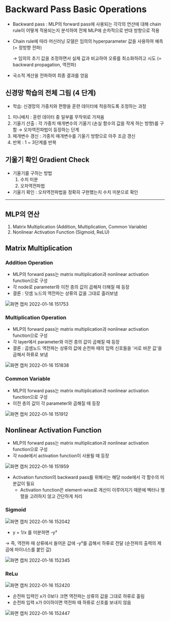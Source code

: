 # Backward Pass Basic Operations

- Backward pass : MLP의 forward pass에 사용되는 각각의 연산에 대해 chain rule이 어떻게 적용되는지 분석하여 전체 MLP에 순차적으로 반대 방향으로 적용
- Chain rule에 따라 머신러닝 모델은 임의의 hyperparameter 값을 사용하여 예측 (= 정방향 전파)
    
    → 임의의 초기 값을 조정하면서 실제 값과 비교하여 오류를 최소화하려고 시도 (= backward propagation, 역전파)
    
- 국소적 계산을 전파하여 최종 결과를 얻음

## 신경망 학습의 전체 그림 (4 단계)

- 학습: 신경망의 가중치와 편향을 훈련 데이터에 적응하도록 조정하는 과정
1. 미니배치 : 훈련 데이터 중 일부를 무작위로 가져옴
2. 기울기 산출 : 각 가중치 매개변수의 기울기 (손실 함수의 값을 작게 하는 방향)를 구함
→ 오차역전파법이 등장하는 단계
3. 매개변수 갱신 : 가중치 매개변수를 기울기 방향으로 아주 조금 갱신
4. 반복 : 1 ~ 3단계를 반복

## 기울기 확인 Gradient Check

- 기울기를 구하는 방법
    1. 수치 미분
    2. 오차역전파법
- 기울기 확인 : 오차역전파법을 정확히 구현했는지 수치 미분으로 확인

---
## MLP의 연산
1. Matrix Multiplication (Addition, Multiplication, Common Variable)
2. Nonlinear Activation Function (Sigmoid, ReLU)

## Matrix Multiplication
### Addition Operation

- MLP의 forward pass는 matrix multiplication과 nonlinear activation function으로 구성
- 각 node로 parameter와 이전 층의 값이 곱해져 더해질 때 등장
- 결론 : 덧셈 노드의 역전파는 상류의 값을 그대로 흘러보냄

![화면 캡처 2022-01-16 151753](https://user-images.githubusercontent.com/44192730/149649616-911be814-9a9e-4c6d-ac63-57e1be648235.png)

### Multiplication Operation

- MLP의 forward pass는 matrix multiplication과 nonlinear activation function으로 구성
- 각 layer에서 parameter와 이전 층의 값이 곱해질 때 등장
- 결론 : 곱셈노드 역전파는 상류의 값에 순전파 때의 입력 신호들을 ‘서로 바꾼 값'을 곱해서 하류로 보냄

![화면 캡처 2022-01-16 151838](https://user-images.githubusercontent.com/44192730/149649633-a821716d-272b-4f6d-acee-2b8965325338.png)

### Common Variable

- MLP의 forward pass는 matrix multiplication과 nonlinear activation function으로 구성
- 이전 층의 값이 각 parameter와 곱해질 때 등장

![화면 캡처 2022-01-16 151912](https://user-images.githubusercontent.com/44192730/149649647-b2f2f7ee-0624-4096-9a94-12ae75a6d280.png)

## Nonlinear Activation Function

- MLP의 forward pass는 matrix multiplication과 nonlinear activation function으로 구성
- 각 node에서 activation function이 사용될 때 등장

![화면 캡처 2022-01-16 151959](https://user-images.githubusercontent.com/44192730/149649661-bb3afa41-3dc4-4a8a-832e-850e663312e5.png)

- Activation function의 backward pass를 위해서는 해당 node에서 각 함수의 미분값이 필요
    - Activation function은 element-wise로 계산이 이루어지기 때문에 벡터나 행렬을 고려하지 않고 간단하게 처리

### Sigmoid

![화면 캡처 2022-01-16 152042](https://user-images.githubusercontent.com/44192730/149649680-2c3e8a54-198b-42c5-b04b-46e4114f0ca7.png)

- y = 1/x 를 미분하면 -y²

→ 즉, 역전파 때 상류에서 들어온 값에 -y²를 곱해서 하류로 전달 (순전파의 출력의 제곱에 마이너스를 붙인 값)

![화면 캡처 2022-01-16 152345](https://user-images.githubusercontent.com/44192730/149649748-44cceb9e-ef08-4d58-8c1b-3c9207cf2a2b.png)

### ReLu

![화면 캡처 2022-01-16 152420](https://user-images.githubusercontent.com/44192730/149649761-71c03433-4c7e-4399-a68a-cb67be0f4d68.png)

- 순전파 입력인 x가 0보다 크면 역전파는 상류의 값을 그대로 하류로 흘림
- 순전파 입력 x가 0이하이면 역전파 때 하류로 신호를 보내지 않음

![화면 캡처 2022-01-16 152447](https://user-images.githubusercontent.com/44192730/149649772-c2a82b5e-5ca3-4377-b7a6-b3927fb81980.png)




